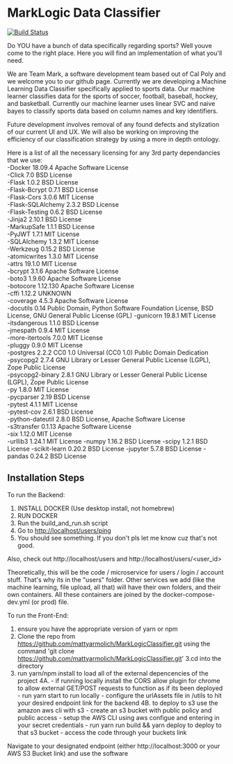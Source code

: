 # MarkLogic Data Classifier
[![Build Status](https://travis-ci.org/geraldomacias/MarkLogic.svg?branch=master)](https://travis-ci.org/geraldomacias/MarkLogic)

Do YOU have a bunch of data specifically regarding sports? Well youve come to the right place. Here you will find an implementation of what you'll need.

We are Team Mark, a software development team based out of Cal Poly and we welcome you to our github page. Currently we are developing a Machine Learning Data Classifier specifically applied to sports data. Our machine learner classifies data for the sports of soccer, football, baseball, hockey, and basketball. Currently our machine learner uses linear SVC and naive bayes to classify sports data based on column names and key identifiers. 

Future development involves removal of any found defects and stylization of our current UI and UX. We will also be working on improving the efficiency of our classification strategy by using a more in depth ontology. 

Here is a list of all the necessary licensing for any 3rd party dependancies that we use:  
 -Docker            18.09.4   Apache Software License                                                             
 -Click             7.0       BSD License                                                                                     
 -Flask             1.0.2     BSD License                                                                                     
 -Flask-Bcrypt      0.7.1     BSD License                                                                                     
 -Flask-Cors        3.0.6     MIT License                                                                                    
 -Flask-SQLAlchemy  2.3.2     BSD License                                                                                     
 -Flask-Testing     0.6.2     BSD License                                                                                     
 -Jinja2            2.10.1    BSD License                                                                                  
 -MarkupSafe        1.1.1     BSD License                                                                                     
 -PyJWT             1.7.1     MIT License                                                                                     
 -SQLAlchemy        1.3.2     MIT License                                                                                    
 -Werkzeug          0.15.2    BSD License                                                                                     
 -atomicwrites      1.3.0     MIT License                                                                                     
 -attrs             19.1.0    MIT License                                                                                     
 -bcrypt            3.1.6     Apache Software License                                                                         
 -boto3             1.9.60    Apache Software License                                                                         
 -botocore          1.12.130  Apache Software License                                                                         
 -cffi              1.12.2    UNKNOWN                                                                                         
 -coverage          4.5.3     Apache Software License                                                                         
 -docutils          0.14      Public Domain, Python Software Foundation License, BSD License, GNU General Public License (GPL) 
 -gunicorn          19.8.1    MIT License                                                                                     
 -itsdangerous      1.1.0     BSD License                                                                                     
 -jmespath          0.9.4     MIT License                                                                                     
 -more-itertools    7.0.0     MIT License                                                                                     
 -pluggy            0.9.0     MIT License                                                                                     
 -postgres          2.2.2     CC0 1.0 Universal (CC0 1.0) Public Domain Dedication                                             
 -psycopg2          2.7.4     GNU Library or Lesser General Public License (LGPL), Zope Public License                         
 -psycopg2-binary   2.8.1     GNU Library or Lesser General Public License (LGPL), Zope Public License                         
 -py                1.8.0     MIT License                                                                                     
 -pycparser         2.19      BSD License                                                                                     
 -pytest            4.1.1     MIT License                                                                                     
 -pytest-cov        2.6.1     BSD License                                                                                     
 -python-dateutil   2.8.0     BSD License, Apache Software License                                                             
 -s3transfer        0.1.13    Apache Software License                                                                         
 -six               1.12.0    MIT License                                                                                     
 -urllib3           1.24.1    MIT License
 -numpy             1.16.2    BSD License
 -scipy             1.2.1     BSD License
 -scikit-learn      0.20.2    BSD License 
 -jupyter           5.7.8     BSD License
 -pandas            0.24.2    BSD License

## Installation Steps
To run the Backend:
1. INSTALL DOCKER (Use desktop install, not homebrew)
2. RUN DOCKER
3. Run the build_and_run.sh script
4. Go to <http://localhost/users/ping>
5. You should see something. If you don't pls let me know cuz that's not good.

Also, check out http://localhost/users and http://localhost/users/<user_id>

Theoretically, this will be the code / microservice for users / login / account stuff. That's why its in the "users" folder. Other services we add (like the machine learning, file upload, all that) will have their own folders, and their own containers. All these containers are joined by the docker-compose-dev.yml (or prod) file.

To run the Front-End:
1. ensure you have the appropriate version of yarn or npm
2. Clone the repo from https://github.com/mattyarmolich/MarkLogicClassifier.git using the command 'git clone https://github.com/mattyarmolich/MarkLogicClassifier.git'
3.cd into the directory
4. run yarn/npm install to load all of the external depencencies of the project
4A. - if running locally install the CORS allow plugin for chrome to allow external GET/POST requests to function as if its been deployed - run yarn start to run locally - configure the urlAssets file in /utils to hit your desired endpoint link for the backend
4B. to deploy to s3 use the amazon aws cli with s3 - create an s3 bucket with public policy and public access - setup the AWS CLI using aws configue and entering in your secret credentials - run yarn run build && yarn deploy to deploy to that s3 bucket    - access the code through your buckets link

Navigate to your designated endpoint (either http://localhost:3000 or your AWS S3 Bucket link) and use the software
